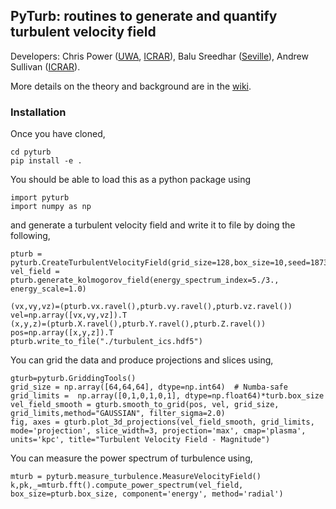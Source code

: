 ## PyTurb: routines to generate and quantify turbulent velocity field

Developers: Chris Power ([UWA](https://research-repository.uwa.edu.au/en/persons/chris-power), [ICRAR](https://www.icrar.org/people/cpower/)), Balu Sreedhar ([Seville](https://s-balu.github.io)), Andrew Sullivan ([ICRAR](https://www.icrar.org/people/asullivan/)).

More details on the theory and background are in the [wiki](https://github.com/doctorcbpower/pyturb/wiki).

### Installation
Once you have cloned, 

```
cd pyturb
pip install -e .
```
You should be able to load this as a python package using

```
import pyturb
import numpy as np
```

and generate a turbulent velocity field and write it to file by doing the following,

```
pturb = pyturb.CreateTurbulentVelocityField(grid_size=128,box_size=10,seed=18732)    
vel_field = pturb.generate_kolmogorov_field(energy_spectrum_index=5./3., energy_scale=1.0)

(vx,vy,vz)=(pturb.vx.ravel(),pturb.vy.ravel(),pturb.vz.ravel())
vel=np.array([vx,vy,vz]).T
(x,y,z)=(pturb.X.ravel(),pturb.Y.ravel(),pturb.Z.ravel())
pos=np.array([x,y,z]).T
pturb.write_to_file("./turbulent_ics.hdf5")
```

You can grid the data and produce projections and slices using,

```
gturb=pyturb.GriddingTools()
grid_size = np.array([64,64,64], dtype=np.int64)  # Numba-safe
grid_limits =  np.array([0,1,0,1,0,1], dtype=np.float64)*turb.box_size
vel_field_smooth = gturb.smooth_to_grid(pos, vel, grid_size, grid_limits,method="GAUSSIAN", filter_sigma=2.0)
fig, axes = gturb.plot_3d_projections(vel_field_smooth, grid_limits, mode='projection', slice_width=3, projection='max', cmap='plasma', units='kpc', title="Turbulent Velocity Field - Magnitude")
```

You can measure the power spectrum of turbulence using,

```
mturb = pyturb.measure_turbulence.MeasureVelocityField()
k,pk,_=mturb.fft().compute_power_spectrum(vel_field, box_size=pturb.box_size, component='energy', method='radial')
```

